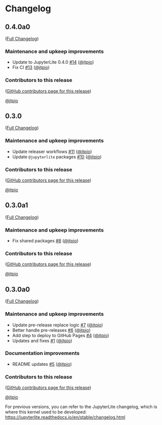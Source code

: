 # Changelog

<!-- <START NEW CHANGELOG ENTRY> -->

## 0.4.0a0

([Full Changelog](https://github.com/jupyterlite/javascript-kernel/compare/@jupyterlite/javascript-kernel-extension@0.3.0...d557adf3cd01c6007b64e5a9be185d091c6531c3))

### Maintenance and upkeep improvements

- Update to JupyterLite 0.4.0 [#14](https://github.com/jupyterlite/javascript-kernel/pull/14) ([@jtpio](https://github.com/jtpio))
- Fix CI [#13](https://github.com/jupyterlite/javascript-kernel/pull/13) ([@jtpio](https://github.com/jtpio))

### Contributors to this release

([GitHub contributors page for this release](https://github.com/jupyterlite/javascript-kernel/graphs/contributors?from=2024-03-26&to=2024-05-23&type=c))

[@jtpio](https://github.com/search?q=repo%3Ajupyterlite%2Fjavascript-kernel+involves%3Ajtpio+updated%3A2024-03-26..2024-05-23&type=Issues)

<!-- <END NEW CHANGELOG ENTRY> -->

## 0.3.0

([Full Changelog](https://github.com/jupyterlite/javascript-kernel/compare/@jupyterlite/javascript-kernel-extension@0.3.0-alpha.1...0ec2e58c1ec85fefbb35109e8414f5a2ba97de80))

### Maintenance and upkeep improvements

- Update releaser workflows [#11](https://github.com/jupyterlite/javascript-kernel/pull/11) ([@jtpio](https://github.com/jtpio))
- Update `@jupyterlite` packages [#10](https://github.com/jupyterlite/javascript-kernel/pull/10) ([@jtpio](https://github.com/jtpio))

### Contributors to this release

([GitHub contributors page for this release](https://github.com/jupyterlite/javascript-kernel/graphs/contributors?from=2024-02-16&to=2024-03-26&type=c))

[@jtpio](https://github.com/search?q=repo%3Ajupyterlite%2Fjavascript-kernel+involves%3Ajtpio+updated%3A2024-02-16..2024-03-26&type=Issues)

## 0.3.0a1

([Full Changelog](https://github.com/jupyterlite/javascript-kernel/compare/v0.3.0a0...24e8d7abb6bd51633233c5bbeac9d54a70e98047))

### Maintenance and upkeep improvements

- Fix shared packages [#8](https://github.com/jupyterlite/javascript-kernel/pull/8) ([@jtpio](https://github.com/jtpio))

### Contributors to this release

([GitHub contributors page for this release](https://github.com/jupyterlite/javascript-kernel/graphs/contributors?from=2024-02-15&to=2024-02-16&type=c))

[@jtpio](https://github.com/search?q=repo%3Ajupyterlite%2Fjavascript-kernel+involves%3Ajtpio+updated%3A2024-02-15..2024-02-16&type=Issues)

## 0.3.0a0

([Full Changelog](https://github.com/jupyterlite/javascript-kernel/compare/123a40c18f04b8aa22a86f2352366153e8ed1706...535e97b683a0fa127a936fbe07e05345794a3674))

### Maintenance and upkeep improvements

- Update pre-release replace logic [#7](https://github.com/jupyterlite/javascript-kernel/pull/7) ([@jtpio](https://github.com/jtpio))
- Better handle pre-releases [#6](https://github.com/jupyterlite/javascript-kernel/pull/6) ([@jtpio](https://github.com/jtpio))
- Add step to deploy to GitHub Pages [#4](https://github.com/jupyterlite/javascript-kernel/pull/4) ([@jtpio](https://github.com/jtpio))
- Updates and fixes [#1](https://github.com/jupyterlite/javascript-kernel/pull/1) ([@jtpio](https://github.com/jtpio))

### Documentation improvements

- README updates [#5](https://github.com/jupyterlite/javascript-kernel/pull/5) ([@jtpio](https://github.com/jtpio))

### Contributors to this release

([GitHub contributors page for this release](https://github.com/jupyterlite/javascript-kernel/graphs/contributors?from=2024-02-15&to=2024-02-15&type=c))

[@jtpio](https://github.com/search?q=repo%3Ajupyterlite%2Fjavascript-kernel+involves%3Ajtpio+updated%3A2024-02-15..2024-02-15&type=Issues)

For previous versions, you can refer to the JupyterLite changelog, which is where this kernel used to be developed: https://jupyterlite.readthedocs.io/en/stable/changelog.html
